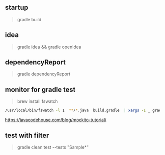 ##  startup

> gradle build


## idea

> gradle idea && gradle openIdea


## dependencyReport

> gradle dependencyReport


## monitor for gradle test

> brew install fswatch

```bash 
/usr/local/bin/fswatch -l 1  **/*.java  build.gradle  | xargs -I _ gradle test
```

https://javacodehouse.com/blog/mockito-tutorial/

## test with filter

> gradle clean test --tests "Sample*"
